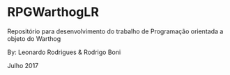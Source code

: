 # RPGWarthogLR

Repositório para desenvolvimento do trabalho de Programação orientada a objeto do Warthog

By: Leonardo Rodrigues & Rodrigo Boni

Julho 2017
